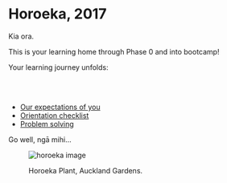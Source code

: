 # Horoeka, 2017

Kia ora.

This is your learning home through Phase 0 and into bootcamp!

Your learning journey unfolds:

<!--- [Sprint 9 overview](/sprints/9-overview) :balloon:-->
<!--- [Sprint 8 overview](/sprints/8-overview) :cherry_blossom:-->
<!--- [Sprint 7 overview](/sprints/7-overview) :sunflower:-->
<!--- [Sprint 6 overview](/sprints/6-overview) :honeybee:-->
<!--- [Sprint 5 overview](/sprints/5-overview) :sunflower:-->
<!--- [Sprint 4 overview](/sprints/4-overview) :zap:-->
<!--- [Sprint 3 overview](/sprints/3-overview) :sunny: -->
<!--- [Sprint 2 overview](/sprints/2-overview) :tada: -->
<!--- [Sprint 1 overview](/sprints/1-overview) :seedling: -->
<br><br>
- [Our expectations of you](https://github.com/dev-academy-programme/orientation/tree/master/expectations)
- [Orientation checklist](https://github.com/dev-academy-programme/orientation)
- [Problem solving](https://github.com/dev-academy-programme/curriculum/blob/master/concepts/problem-solving/README.md)

Go well, ngā mihi...

<figure>
  <img src="https://image.jimcdn.com/app/cms/image/transf/none/path/s43f928e84fd05874/image/ic5fa9826592d1ac2/version/1412852945/juvenile-toothed-lancewood-horoeka-pseudopanax-ferox-growing-at-auckland-botanical-gardens.jpg" alt="horoeka image"><br>
  <figcaption>
    <p>Horoeka Plant, Auckland Gardens.</p>
  </figcaption>
</figure>
